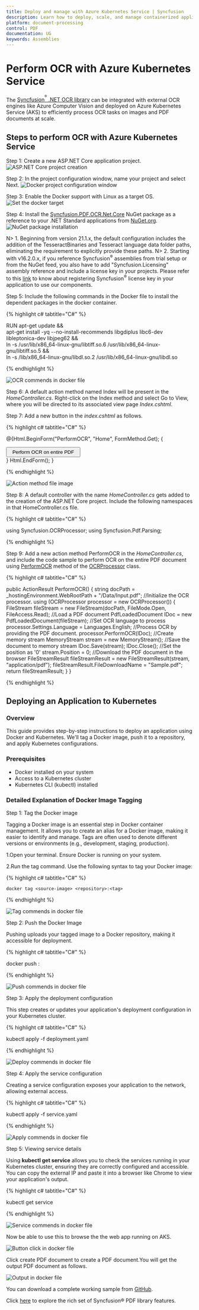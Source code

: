 ```yaml
---
title: Deploy and manage with Azure Kubernetes Service | Syncfusion
description: Learn how to deploy, scale, and manage containerized applications in Azure using Azure Kubernetes Service
platform: document-processing
control: PDF
documentation: UG
keywords: Assemblies
---
```


# Perform OCR with Azure Kubernetes Service

The [Syncfusion<sup><sup>&reg;</sup></sup> .NET OCR library](https://www.syncfusion.com/document-processing/pdf-framework/net/pdf-library/ocr-process) can be integrated with external OCR engines like Azure Computer Vision and deployed on Azure Kubernetes Service (AKS) to efficiently process OCR tasks on images and PDF documents at scale.

## Steps to perform OCR with Azure Kubernetes Service

Step 1: Create a new ASP.NET Core application project.
![ASP.NET Core project creation](OCR-Images/OCRDocker1.png)

Step 2: In the project configuration window, name your project and select Next.
![Docker project configuration window](OCR-Images/OCR-docker-configuration-window.png)

Step 3: Enable the Docker support with Linux as a target OS.
![Set the docker target](OCR-Images/OCR_docker_target.png)

Step 4:  Install the [Syncfusion.PDF.OCR.Net.Core](https://www.nuget.org/packages/Syncfusion.PDF.OCR.Net.Core) NuGet package as a reference to your .NET Standard applications from [NuGet.org](https://www.nuget.org/).   
![NuGet package installation](OCR-Images/OCR-Core-NuGet-package.png)

N> 1. Beginning from version 21.1.x, the default configuration includes the addition of the TesseractBinaries and Tesseract language data folder paths, eliminating the requirement to explicitly provide these paths.
N> 2. Starting with v16.2.0.x, if you reference Syncfusion<sup>&reg;</sup> assemblies from trial setup or from the NuGet feed, you also have to add "Syncfusion.Licensing" assembly reference and include a license key in your projects. Please refer to this [link](https://help.syncfusion.com/common/essential-studio/licensing/overview) to know about registering Syncfusion<sup>&reg;</sup> license key in your application to use our components.

Step 5: Include the following commands in the Docker file to install the dependent packages in the docker container.

{% highlight c# tabtitle="C#" %}

RUN apt-get update && \
apt-get install -yq --no-install-recommends libgdiplus libc6-dev libleptonica-dev libjpeg62 && \
ln -s /usr/lib/x86_64-linux-gnu/libtiff.so.6 /usr/lib/x86_64-linux-gnu/libtiff.so.5 && \
ln -s /lib/x86_64-linux-gnu/libdl.so.2 /usr/lib/x86_64-linux-gnu/libdl.so

{% endhighlight %}

![OCR commends in docker file](OCR-Images/OCR-Command-aks.png) 

Step 6: A default action method named Index will be present in the *HomeController.cs*. Right-click on the Index method and select Go to View, where you will be directed to its associated view page *Index.cshtml*.

Step 7: Add a new button in the *index.cshtml* as follows.

{% highlight c# tabtitle="C#" %}

@{Html.BeginForm("PerformOCR", "Home", FormMethod.Get);
    {
        <div>
            <input type="submit" value="Perform OCR on entire PDF" style="width:200px;height:27px" />
        </div>
    }
    Html.EndForm();
}

{% endhighlight %}

![Action method file image](OCR-Images/OCRDocker6.png) 

Step 8: A default controller with the name *HomeController.cs* gets added to the creation of the ASP.NET Core project. Include the following namespaces in that HomeController.cs file.

{% highlight c# tabtitle="C#" %}

using Syncfusion.OCRProcessor;
using Syncfusion.Pdf.Parsing;

{% endhighlight %}

Step 9: Add a new action method PerformOCR in the *HomeController.cs*, and include the code sample to perform OCR on the entire PDF document using [PerformOCR](https://help.syncfusion.com/cr/document-processing/Syncfusion.OCRProcessor.OCRProcessor.html#Syncfusion_OCRProcessor_OCRProcessor_PerformOCR_Syncfusion_Pdf_Parsing_PdfLoadedDocument_System_String_) method of the [OCRProcessor](https://help.syncfusion.com/cr/document-processing/Syncfusion.OCRProcessor.OCRProcessor.html) class. 

{% highlight c# tabtitle="C#" %}

public ActionResult PerformOCR()
{
   string docPath = _hostingEnvironment.WebRootPath + "/Data/Input.pdf";
    //Initialize the OCR processor.
    using (OCRProcessor processor = new OCRProcessor())
    {
        FileStream fileStream = new FileStream(docPath, FileMode.Open, FileAccess.Read);
        //Load a PDF document
        PdfLoadedDocument lDoc = new PdfLoadedDocument(fileStream);
        //Set OCR language to process
        processor.Settings.Language = Languages.English;
        //Process OCR by providing the PDF document.
        processor.PerformOCR(lDoc);
        //Create memory stream
        MemoryStream stream = new MemoryStream();
        //Save the document to memory stream
        lDoc.Save(stream);
        lDoc.Close();
        //Set the position as '0'
        stream.Position = 0;
        //Download the PDF document in the browser
        FileStreamResult fileStreamResult = new FileStreamResult(stream, "application/pdf");
        fileStreamResult.FileDownloadName = "Sample.pdf";
        return fileStreamResult;
    }
}

{% endhighlight %}

## Deploying an Application to Kubernetes

### Overview
This guide provides step-by-step instructions to deploy an application using Docker and Kubernetes. We'll tag a Docker image, push it to a repository, and apply Kubernetes configurations.

### Prerequisites
* Docker installed on your system
* Access to a Kubernetes cluster
* Kubernetes CLI (kubectl) installed

### Detailed Explanation of Docker Image Tagging
Step 1: Tag the Docker image

Tagging a Docker image is an essential step in Docker container management. It allows you to create an alias for a Docker image, making it easier to identify and manage. Tags are often used to denote different versions or environments (e.g., development, staging, production).

1.Open your terminal. Ensure Docker is running on your system.

2.Run the tag command. Use the following syntax to tag your Docker image:

{% highlight c# tabtitle="C#" %}

    docker tag <source-image> <repository>:<tag>

{% endhighlight %}

![Tag commends in docker file](OCR-Images/Tag-docker-image.png) 

Step 2: Push the Docker Image

Pushing uploads your tagged image to a Docker repository, making it accessible for deployment.

{% highlight c# tabtitle="C#" %}

docker push <source-image> <repository>:<tag>

{% endhighlight %}

![Push commends in docker file](OCR-Images/Push-docker-aks.png) 

Step 3: Apply the deployment configuration

This step creates or updates your application's deployment configuration in your Kubernetes cluster.

{% highlight c# tabtitle="C#" %}

kubectl apply -f deployment.yaml

{% endhighlight %}

![Deploy commends in docker file](OCR-Images/Deploy-docker-aks.png) 

Step 4: Apply the service configuration

Creating a service configuration exposes your application to the network, allowing external access.

{% highlight c# tabtitle="C#" %}

kubectl apply -f service.yaml

{% endhighlight %}

![Apply commends in docker file](OCR-Images/Apply-docker-aks.png) 

Step 5: Viewing service details

Using **kubectl get service** allows you to check the services running in your Kubernetes cluster, ensuring they are correctly configured and accessible. You can copy the external IP and paste it into a browser like Chrome to view your application's output.

{% highlight c# tabtitle="C#" %}

kubectl get service

{% endhighlight %}

![Service commends in docker file](OCR-Images/Service-docker-aks.png) 

 Now be able to use this to browse the the web app running on AKS.

 ![Button click in docker file](OCR-Images/Button-docker-aks.png) 

 Click create PDF document to create a PDF document.You will get the output PDF document as follows.

 ![Output in docker file](OCR-Images/ocr-output-image.png) 

 You can download a complete working sample from [GitHub](https://github.com/SyncfusionExamples/OCR-csharp-examples/tree/master/Docker).

 Click [here](https://www.syncfusion.com/document-processing/pdf-framework/net-core) to explore the rich set of Syncfusion® PDF library features.





